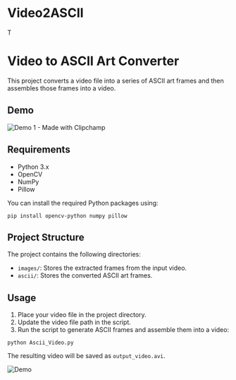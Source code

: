 # Video2ASCII

T
# Video to ASCII Art Converter

This project converts a video file into a series of ASCII art frames and then assembles those frames into a video.

## Demo

![Demo 1 - Made with Clipchamp](https://github.com/user-attachments/assets/378fc9be-2f73-42a7-9c80-e2be9a3041fa)

## Requirements

- Python 3.x
- OpenCV
- NumPy
- Pillow

You can install the required Python packages using:

```
pip install opencv-python numpy pillow
```

## Project Structure

The project contains the following directories:

- `images/`: Stores the extracted frames from the input video.
- `ascii/`: Stores the converted ASCII art frames.

## Usage

1. Place your video file in the project directory.
2. Update the video file path in the script.
3. Run the script to generate ASCII frames and assemble them into a video:

```
python Ascii_Video.py
```

The resulting video will be saved as `output_video.avi`.

![Demo](https://github.com/user-attachments/assets/8f712f5b-6bdc-4a9d-8953-bc59192f2964)
